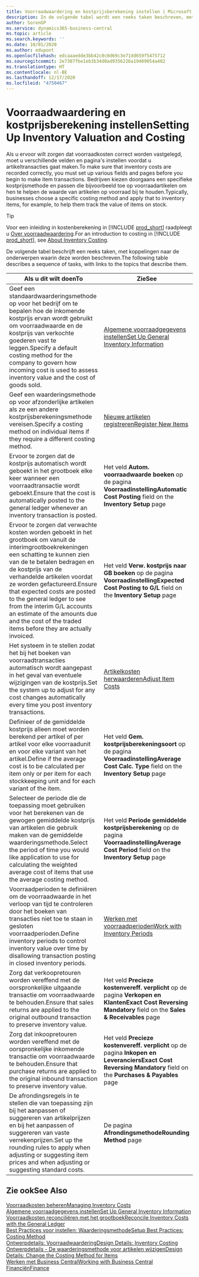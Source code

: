 ```yaml
---
title: Voorraadwaardering en kostprijsberekening instellen | Microsoft Docs
description: In de volgende tabel wordt een reeks taken beschreven, met koppelingen naar de beschrijvende onderwerpen.
author: SorenGP
ms.service: dynamics365-business-central
ms.topic: article
ms.search.keywords: ''
ms.date: 10/01/2020
ms.author: edupont
ms.openlocfilehash: edcaaaedde3bb42c0c0d69c3e71dd659f5475712
ms.sourcegitcommit: 2e7307fbe1eb3b34d0ad9356226a19409054a402
ms.translationtype: HT
ms.contentlocale: nl-BE
ms.lasthandoff: 12/17/2020
ms.locfileid: "4750467"
---
```

# <a name="setting-up-inventory-valuation-and-costing"></a><span data-ttu-id="7e69f-103">Voorraadwaardering en kostprijsberekening instellen</span><span class="sxs-lookup"><span data-stu-id="7e69f-103">Setting Up Inventory Valuation and Costing</span></span>

<span data-ttu-id="7e69f-104">Als u ervoor wilt zorgen dat voorraadkosten correct worden vastgelegd, moet u verschillende velden en pagina's instellen voordat u artikeltransacties gaat maken.</span><span class="sxs-lookup"><span data-stu-id="7e69f-104">To make sure that inventory costs are recorded correctly, you must set up various fields and pages before you begin to make item transactions.</span></span> <span data-ttu-id="7e69f-105">Bedrijven kiezen doorgaans een specifieke kostprijsmethode en passen die bijvoorbeeld toe op voorraadartikelen om hen te helpen de waarde van artikelen op voorraad bij te houden.</span><span class="sxs-lookup"><span data-stu-id="7e69f-105">Typically, businesses choose a specific costing method and apply that to inventory items, for example, to help them track the value of items on stock.</span></span>  

> [!TIP]
> <span data-ttu-id="7e69f-106">Voor een inleiding in kostenberekening in [!INCLUDE [prod_short](includes/prod_short.md)] raadpleegt u [Over voorraadwaardering](finance-learn-about-costing.md).</span><span class="sxs-lookup"><span data-stu-id="7e69f-106">For an introduction to costing in [!INCLUDE [prod_short](includes/prod_short.md)], see [About Inventory Costing](finance-learn-about-costing.md).</span></span>

<span data-ttu-id="7e69f-107">De volgende tabel beschrijft een reeks taken, met koppelingen naar de onderwerpen waarin deze worden beschreven.</span><span class="sxs-lookup"><span data-stu-id="7e69f-107">The following table describes a sequence of tasks, with links to the topics that describe them.</span></span>

|<span data-ttu-id="7e69f-108">**Als u dit wilt doen**</span><span class="sxs-lookup"><span data-stu-id="7e69f-108">**To**</span></span>|<span data-ttu-id="7e69f-109">**Zie**</span><span class="sxs-lookup"><span data-stu-id="7e69f-109">**See**</span></span>|  
|------------|-------------|
|<span data-ttu-id="7e69f-110">Geef een standaardwaarderingsmethode op voor het bedrijf om te bepalen hoe de inkomende kostprijs ervan wordt gebruikt om voorraadwaarde en de kostprijs van verkochte goederen vast te leggen.</span><span class="sxs-lookup"><span data-stu-id="7e69f-110">Specify a default costing method for the company to govern how incoming cost is used to assess inventory value and the cost of goods sold.</span></span>|[<span data-ttu-id="7e69f-111">Algemene voorraadgegevens instellen</span><span class="sxs-lookup"><span data-stu-id="7e69f-111">Set Up General Inventory Information</span></span>](inventory-how-setup-general.md)|  
|<span data-ttu-id="7e69f-112">Geef een waarderingsmethode op voor afzonderlijke artikelen als ze een andere kostprijsberekeningsmethode vereisen.</span><span class="sxs-lookup"><span data-stu-id="7e69f-112">Specify a costing method on individual items if they require a different costing method.</span></span>|[<span data-ttu-id="7e69f-113">Nieuwe artikelen registreren</span><span class="sxs-lookup"><span data-stu-id="7e69f-113">Register New Items</span></span>](inventory-how-register-new-items.md)|  
|<span data-ttu-id="7e69f-114">Ervoor te zorgen dat de kostprijs automatisch wordt geboekt in het grootboek elke keer wanneer een voorraadtransactie wordt geboekt.</span><span class="sxs-lookup"><span data-stu-id="7e69f-114">Ensure that the cost is automatically posted to the general ledger whenever an inventory transaction is posted.</span></span>|<span data-ttu-id="7e69f-115">Het veld **Autom. voorraadwaarde boeken** op de pagina **Voorraadinstelling**</span><span class="sxs-lookup"><span data-stu-id="7e69f-115">**Automatic Cost Posting** field on the **Inventory Setup** page</span></span>|  
|<span data-ttu-id="7e69f-116">Ervoor te zorgen dat verwachte kosten worden geboekt in het grootboek om vanuit de interimgrootboekrekeningen een schatting te kunnen zien van de te betalen bedragen en de kostprijs van de verhandelde artikelen voordat ze worden gefactureerd.</span><span class="sxs-lookup"><span data-stu-id="7e69f-116">Ensure that expected costs are posted to the general ledger to see from the interim G/L accounts an estimate of the amounts due and the cost of the traded items before they are actually invoiced.</span></span>|<span data-ttu-id="7e69f-117">Het veld **Verw. kostprijs naar GB boeken** op de pagina **Voorraadinstelling**</span><span class="sxs-lookup"><span data-stu-id="7e69f-117">**Expected Cost Posting to G/L** field on the **Inventory Setup** page</span></span>|  
|<span data-ttu-id="7e69f-118">Het systeem in te stellen zodat het bij het boeken van voorraadtransacties automatisch wordt aangepast in het geval van eventuele wijzigingen van de kostprijs.</span><span class="sxs-lookup"><span data-stu-id="7e69f-118">Set the system up to adjust for any cost changes automatically every time you post inventory transactions.</span></span>|[<span data-ttu-id="7e69f-119">Artikelkosten herwaarderen</span><span class="sxs-lookup"><span data-stu-id="7e69f-119">Adjust Item Costs</span></span>](inventory-how-adjust-item-costs.md)|  
|<span data-ttu-id="7e69f-120">Definieer of de gemiddelde kostprijs alleen moet worden berekend per artikel of per artikel voor elke voorraadunit en voor elke variant van het artikel.</span><span class="sxs-lookup"><span data-stu-id="7e69f-120">Define if the average cost is to be calculated per item only or per item for each stockkeeping unit and for each variant of the item.</span></span>|<span data-ttu-id="7e69f-121">Het veld **Gem. kostprijsberekeningsoort** op de pagina **Voorraadinstelling**</span><span class="sxs-lookup"><span data-stu-id="7e69f-121">**Average Cost Calc. Type** field on the **Inventory Setup** page</span></span>|  
|<span data-ttu-id="7e69f-122">Selecteer de periode die de toepassing moet gebruiken voor het berekenen van de gewogen gemiddelde kostprijs van artikelen die gebruik maken van de gemiddelde waarderingsmethode.</span><span class="sxs-lookup"><span data-stu-id="7e69f-122">Select the period of time you would like application to use for calculating the weighted average cost of items that use the average costing method.</span></span>|<span data-ttu-id="7e69f-123">Het veld **Periode gemiddelde kostprijsberekening** op de pagina **Voorraadinstelling**</span><span class="sxs-lookup"><span data-stu-id="7e69f-123">**Average Cost Period** field on the **Inventory Setup** page</span></span>|  
|<span data-ttu-id="7e69f-124">Voorraadperioden te definiëren om de voorraadwaarde in het verloop van tijd te controleren door het boeken van transacties niet toe te staan in gesloten voorraadperioden.</span><span class="sxs-lookup"><span data-stu-id="7e69f-124">Define inventory periods to control inventory value over time by disallowing transaction posting in closed inventory periods.</span></span>|[<span data-ttu-id="7e69f-125">Werken met voorraadperioden</span><span class="sxs-lookup"><span data-stu-id="7e69f-125">Work with Inventory Periods</span></span>](finance-how-to-work-with-inventory-periods.md)|  
|<span data-ttu-id="7e69f-126">Zorg dat verkoopretouren worden vereffend met de oorspronkelijke uitgaande transactie om voorraadwaarde te behouden.</span><span class="sxs-lookup"><span data-stu-id="7e69f-126">Ensure that sales returns are applied to the original outbound transaction to preserve inventory value.</span></span>|<span data-ttu-id="7e69f-127">Het veld **Precieze kostenvereff. verplicht** op de pagina **Verkopen en Klanten**</span><span class="sxs-lookup"><span data-stu-id="7e69f-127">**Exact Cost Reversing Mandatory** field on the **Sales & Receivables** page</span></span>|  
|<span data-ttu-id="7e69f-128">Zorg dat inkoopretouren worden vereffend met de oorspronkelijke inkomende transactie om voorraadwaarde te behouden.</span><span class="sxs-lookup"><span data-stu-id="7e69f-128">Ensure that purchase returns are applied to the original inbound transaction to preserve inventory value.</span></span>|<span data-ttu-id="7e69f-129">Het veld **Precieze kostenvereff. verplicht** op de pagina **Inkopen en Leveranciers**</span><span class="sxs-lookup"><span data-stu-id="7e69f-129">**Exact Cost Reversing Mandatory** field on the **Purchases & Payables** page</span></span>|
|<span data-ttu-id="7e69f-130">De afrondingsregels in te stellen die van toepassing zijn bij het aanpassen of suggereren van artikelprijzen en bij het aanpassen of suggereren van vaste verrekenprijzen.</span><span class="sxs-lookup"><span data-stu-id="7e69f-130">Set up the rounding rules to apply when adjusting or suggesting item prices and when adjusting or suggesting standard costs.</span></span>|<span data-ttu-id="7e69f-131">De pagina **Afrondingsmethode**</span><span class="sxs-lookup"><span data-stu-id="7e69f-131">**Rounding Method** page</span></span>|  

## <a name="see-also"></a><span data-ttu-id="7e69f-132">Zie ook</span><span class="sxs-lookup"><span data-stu-id="7e69f-132">See Also</span></span>

[<span data-ttu-id="7e69f-133">Voorraadkosten beheren</span><span class="sxs-lookup"><span data-stu-id="7e69f-133">Managing Inventory Costs</span></span>](finance-manage-inventory-costs.md)  
[<span data-ttu-id="7e69f-134">Algemene voorraadgegevens instellen</span><span class="sxs-lookup"><span data-stu-id="7e69f-134">Set Up General Inventory Information</span></span>](inventory-how-setup-general.md)  
[<span data-ttu-id="7e69f-135">Voorraadkosten reconciliëren met het grootboek</span><span class="sxs-lookup"><span data-stu-id="7e69f-135">Reconcile Inventory Costs with the General Ledger</span></span>](finance-how-to-post-inventory-costs-to-the-general-ledger.md)  
[<span data-ttu-id="7e69f-136">Best Practices voor instellen: Waarderingsmethode</span><span class="sxs-lookup"><span data-stu-id="7e69f-136">Setup Best Practices: Costing Method</span></span>](setup-best-practices-costing-method.md)  
[<span data-ttu-id="7e69f-137">Ontwerpdetails: Voorraadwaardering</span><span class="sxs-lookup"><span data-stu-id="7e69f-137">Design Details: Inventory Costing</span></span>](design-details-inventory-costing.md)  
[<span data-ttu-id="7e69f-138">Ontwerpdetails - De waarderingsmethode voor artikelen wijzigen</span><span class="sxs-lookup"><span data-stu-id="7e69f-138">Design Details: Change the Costing Method for Items</span></span>](design-details-changing-costing-methods.md)  
[<span data-ttu-id="7e69f-139">Werken met Business Central</span><span class="sxs-lookup"><span data-stu-id="7e69f-139">Working with Business Central</span></span>](ui-work-product.md)  
[<span data-ttu-id="7e69f-140">Financiën</span><span class="sxs-lookup"><span data-stu-id="7e69f-140">Finance</span></span>](finance.md)  
